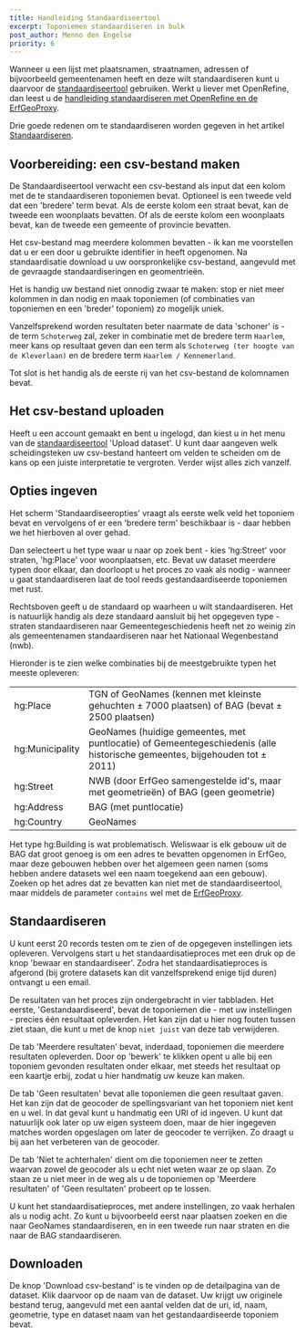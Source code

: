 ```yaml
---
title: Handleiding Standaardiseertool
excerpt: Toponiemen standaardiseren in bulk
post_author: Menno den Engelse
priority: 6
---
```



Wanneer u een lijst met plaatsnamen, straatnamen, adressen of bijvoorbeeld gemeentenamen heeft en deze wilt standaardiseren kunt u daarvoor de [standaardiseertool](http://standaardiseren.erfgeo.nl/) gebruiken. Werkt u liever met OpenRefine, dan leest u de [handleiding standaardiseren met OpenRefine en de ErfGeoProxy](openrefine.html). 

Drie goede redenen om te standaardiseren worden gegeven in het artikel [Standaardiseren](standaardiseren.html).

## Voorbereiding: een csv-bestand maken

De Standaardiseertool verwacht een csv-bestand als input dat een kolom met de te standaardiseren toponiemen bevat. Optioneel is een tweede veld dat een 'bredere' term bevat. Als de eerste kolom een straat bevat, kan de tweede een woonplaats bevatten. Of als de eerste kolom een woonplaats bevat, kan de tweede een gemeente of provincie bevatten.

Het csv-bestand mag meerdere kolommen bevatten - ik kan me voorstellen dat u er een door u gebruikte identifier in heeft opgenomen. Na standaardisatie download u uw oorspronkelijke csv-bestand, aangevuld met de gevraagde standaardiseringen en geomentrieën.

Het is handig uw bestand niet onnodig zwaar te maken: stop er niet meer kolommen in dan nodig en maak toponiemen (of combinaties van toponiemen en een 'breder' toponiem) zo mogelijk uniek.

Vanzelfsprekend worden resultaten beter naarmate de data 'schoner' is - de term `Schoterweg` zal, zeker in combinatie met de bredere term `Haarlem`, meer kans op resultaat geven dan een term als `Schoterweg (ter hoogte van de Kleverlaan)` en de bredere term `Haarlem / Kennemerland`.

Tot slot is het handig als de eerste rij van het csv-bestand de kolomnamen bevat.

## Het csv-bestand uploaden

Heeft u een account gemaakt en bent u ingelogd, dan kiest u in het menu van de [standaardiseertool](http://standaardiseren.erfgeo.nl/) 'Upload dataset'. U kunt daar aangeven welk scheidingsteken uw csv-bestand hanteert om velden te scheiden om de kans op een juiste interpretatie te vergroten. Verder wijst alles zich vanzelf.

## Opties ingeven

Het scherm 'Standaardiseeropties' vraagt als eerste welk veld het toponiem bevat en vervolgens of er een 'bredere term' beschikbaar is - daar hebben we het hierboven al over gehad.

Dan selecteert u het type waar u naar op zoek bent - kies 'hg:Street' voor straten, 'hg:Place' voor woonplaatsen, etc. Bevat uw dataset meerdere typen door elkaar, dan doorloopt u het proces zo vaak als nodig - wanneer u gaat standaardiseren laat de tool reeds gestandaardiseerde toponiemen met rust.

Rechtsboven geeft u de standaard op waarheen u wilt standaardiseren. Het is natuurlijk handig als deze standaard aansluit bij het opgegeven type - straten standaardiseren naar Gemeentegeschiedenis heeft net zo weinig zin als gemeentenamen standaardiseren naar het Nationaal Wegenbestand (nwb).

Hieronder is te zien welke combinaties bij de meestgebruikte typen het meeste opleveren:

<table class="table">
<tr>
<td>hg:Place</td>
<td>TGN of GeoNames (kennen met kleinste gehuchten ± 7000 plaatsen) of BAG (bevat ± 2500 plaatsen)</td>
</tr>
<tr>
<td>hg:Municipality</td>
<td>GeoNames (huidige gemeentes, met puntlocatie) of Gemeentegeschiedenis (alle historische gemeentes, bijgehouden tot ± 2011)</td>
</tr>
<tr>
<td>hg:Street</td>
<td>NWB (door ErfGeo samengestelde id's, maar met geometrieën) of BAG (geen geometrie)</td>
</tr>
<tr>
<td>hg:Address</td>
<td>BAG (met puntlocatie)</td>
</tr>
<tr>
<td>hg:Country</td>
<td>GeoNames</td>
</tr>
</table>

Het type hg:Building is wat problematisch. Weliswaar is elk gebouw uit de BAG dat groot genoeg is om een adres te bevatten opgenomen in ErfGeo, maar deze gebouwen hebben over het algemeen geen namen (soms hebben andere datasets wel een naam toegekend aan een gebouw). Zoeken op het adres dat ze bevatten kan niet met de standaardiseertool, maar middels de parameter `contains` wel met de [ErfGeoProxy](http://www.hicsuntleones.nl/erfgeoproxy/).

## Standaardiseren

U kunt eerst 20 records testen om te zien of de opgegeven instellingen iets opleveren. Vervolgens start u het standaardisatieproces met een druk op de knop 'bewaar en standaardiseer'. Zodra het standaardisatieproces is afgerond (bij grotere datasets kan dit vanzelfsprekend enige tijd duren) ontvangt u een email.

De resultaten van het proces zijn ondergebracht in vier tabbladen. Het eerste, 'Gestandaardiseerd', bevat de toponiemen die - met uw instellingen - precies één resultaat opleverden. Het kan zijn dat u hier nog fouten tussen ziet staan, die kunt u met de knop `niet juist` van deze tab verwijderen.

De tab 'Meerdere resultaten' bevat, inderdaad, toponiemen die meerdere resultaten opleverden. Door op 'bewerk' te klikken opent u alle bij een toponiem gevonden resultaten onder elkaar, met steeds het resultaat op een kaartje erbij, zodat u hier handmatig uw keuze kan maken.

De tab 'Geen resultaten' bevat alle toponiemen die geen resultaat gaven. Het kan zijn dat de geocoder de spellingsvariant van het toponiem niet kent en u wel. In dat geval kunt u handmatig een URI of id ingeven. U kunt dat natuurlijk ook later op uw eigen systeem doen, maar de hier ingegeven matches worden opgeslagen om later de geocoder te verrijken. Zo draagt u bij aan het verbeteren van de geocoder.

De tab 'Niet te achterhalen' dient om die toponiemen neer te zetten waarvan zowel de geocoder als u echt niet weten waar ze op slaan. Zo staan ze u niet meer in de weg als u de toponiemen op 'Meerdere resultaten' of 'Geen resultaten' probeert op te lossen.

U kunt het standaardisatieproces, met andere instellingen, zo vaak herhalen als u nodig acht. Zo kunt u bijvoorbeeld eerst naar plaatsen zoeken en die naar GeoNames standaardiseren, en in een tweede run naar straten en die naar de BAG standaardiseren.

## Downloaden

De knop 'Download csv-bestand' is te vinden op de detailpagina van de dataset. Klik daarvoor op de naam van de dataset. Uw krijgt uw originele bestand terug, aangevuld met een aantal velden dat de uri, id, naam, geometrie, type en dataset naam van het gestandaardiseerde toponiem bevat.


